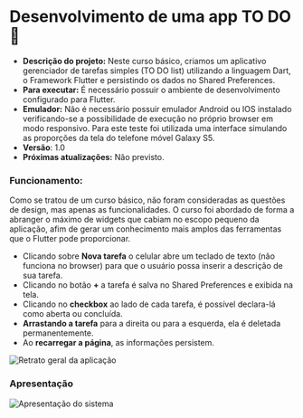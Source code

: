 # Desenvolvimento de uma app TO DO 📱

* **Descrição do projeto:** Neste curso básico, criamos um aplicativo gerenciador de tarefas simples (TO DO list) utilizando a linguagem Dart, o Framework Flutter e persistindo os dados no Shared Preferences.
* **Para executar:** É necessário possuir o ambiente de desenvolvimento configurado para Flutter.
* **Emulador:** Não é necessário possuir emulador Android ou IOS instalado verificando-se a possibilidade de execução no próprio browser em modo responsivo. Para este teste foi utilizada uma interface simulando as proporções da tela do telefone móvel Galaxy S5.
* **Versão**: 1.0
* **Próximas atualizações:** Não previsto.

### Funcionamento:
Como se tratou de um curso básico, não foram consideradas as questões de design, mas apenas as funcionalidades. O curso foi abordado de forma a abranger o máximo de widgets que cabiam no escopo pequeno da aplicação, afim de gerar um conhecimento mais amplos das ferramentas que o Flutter pode proporcionar.

* Clicando sobre **Nova tarefa** o celular abre um teclado de texto (não funciona no browser) para que o usuário possa inserir a descrição de sua tarefa.
* Clicando no botão **+** a tarefa é salva no Shared Preferences e exibida na tela.
* Clicando no **checkbox** ao lado de cada tarefa, é possível declara-lá como aberta ou concluída.
* **Arrastando a tarefa** para a direita ou para a esquerda, ela é deletada permanentemente.
* Ao **recarregar a página**, as informações persistem.


![Retrato geral da aplicação](https://github.com/DayaneCordeiro/Curso_de_Flutter/blob/master/Imagens/Retrato%20geral.PNG)

### Apresentação


![Apresentação do sistema](https://github.com/DayaneCordeiro/Curso_de_Flutter/blob/master/Imagens/Apresenta%C3%A7%C3%A3o.gif)

